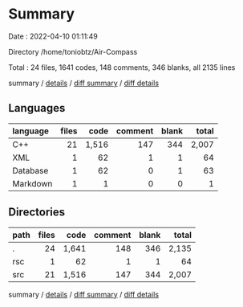 # Summary

Date : 2022-04-10 01:11:49

Directory /home/toniobtz/Air-Compass

Total : 24 files,  1641 codes, 148 comments, 346 blanks, all 2135 lines

summary / [details](details.md) / [diff summary](diff.md) / [diff details](diff-details.md)

## Languages
| language | files | code | comment | blank | total |
| :--- | ---: | ---: | ---: | ---: | ---: |
| C++ | 21 | 1,516 | 147 | 344 | 2,007 |
| XML | 1 | 62 | 1 | 1 | 64 |
| Database | 1 | 62 | 0 | 1 | 63 |
| Markdown | 1 | 1 | 0 | 0 | 1 |

## Directories
| path | files | code | comment | blank | total |
| :--- | ---: | ---: | ---: | ---: | ---: |
| . | 24 | 1,641 | 148 | 346 | 2,135 |
| rsc | 1 | 62 | 1 | 1 | 64 |
| src | 21 | 1,516 | 147 | 344 | 2,007 |

summary / [details](details.md) / [diff summary](diff.md) / [diff details](diff-details.md)